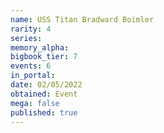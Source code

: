 ```yaml
---
name: USS Titan Bradward Boimler
rarity: 4
series:
memory_alpha:
bigbook_tier: 7
events: 6
in_portal:
date: 02/05/2022
obtained: Event
mega: false
published: true
---
```



